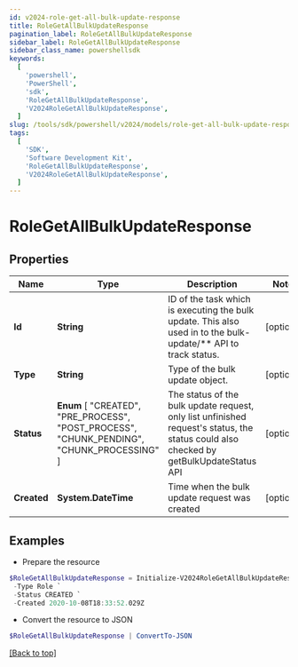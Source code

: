 ```yaml
---
id: v2024-role-get-all-bulk-update-response
title: RoleGetAllBulkUpdateResponse
pagination_label: RoleGetAllBulkUpdateResponse
sidebar_label: RoleGetAllBulkUpdateResponse
sidebar_class_name: powershellsdk
keywords:
  [
    'powershell',
    'PowerShell',
    'sdk',
    'RoleGetAllBulkUpdateResponse',
    'V2024RoleGetAllBulkUpdateResponse',
  ]
slug: /tools/sdk/powershell/v2024/models/role-get-all-bulk-update-response
tags:
  [
    'SDK',
    'Software Development Kit',
    'RoleGetAllBulkUpdateResponse',
    'V2024RoleGetAllBulkUpdateResponse',
  ]
---
```


# RoleGetAllBulkUpdateResponse

## Properties

| Name | Type | Description | Notes |
| --- | --- | --- | --- |
| **Id** | **String** | ID of the task which is executing the bulk update. This also used in to the bulk-update/\*\* API to track status. | [optional] |
| **Type** | **String** | Type of the bulk update object. | [optional] |
| **Status** | **Enum** [ "CREATED", "PRE_PROCESS", "POST_PROCESS", "CHUNK_PENDING", "CHUNK_PROCESSING" ] | The status of the bulk update request, only list unfinished request's status, the status could also checked by getBulkUpdateStatus API | [optional] |
| **Created** | **System.DateTime** | Time when the bulk update request was created | [optional] |

## Examples

- Prepare the resource

```powershell
$RoleGetAllBulkUpdateResponse = Initialize-V2024RoleGetAllBulkUpdateResponse  -Id 2c9180867817ac4d017817c491119a20 `
 -Type Role `
 -Status CREATED `
 -Created 2020-10-08T18:33:52.029Z
```

- Convert the resource to JSON

```powershell
$RoleGetAllBulkUpdateResponse | ConvertTo-JSON
```

[[Back to top]](#)
